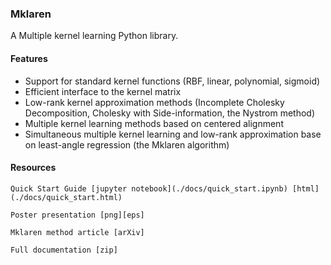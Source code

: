 ### Mklaren

A Multiple kernel learning Python library.


#### Features
* Support for standard kernel functions (RBF, linear, polynomial, sigmoid)
* Efficient interface to the kernel matrix
* Low-rank kernel approximation methods (Incomplete Cholesky Decomposition, Cholesky with Side-information, the Nystrom method)
* Multiple kernel learning methods based on centered alignment
* Simultaneous multiple kernel learning and low-rank approximation base on least-angle regression (the Mklaren algorithm)


#### Resources

    Quick Start Guide [jupyter notebook](./docs/quick_start.ipynb) [html](./docs/quick_start.html)

    Poster presentation [png][eps]

    Mklaren method article [arXiv]

    Full documentation [zip]
